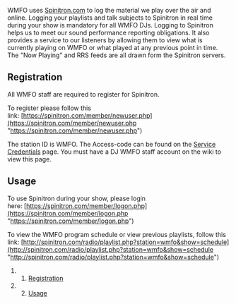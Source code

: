 WMFO uses
[Spinitron.com](http://www.spinitron.com/ "http://www.spinitron.com/") to
log the material we play over the air and online. Logging your playlists
and talk subjects to Spinitron in real time during your show is
mandatory for all WMFO DJs. Logging to Spinitron helps us to meet our
sound performance reporting obligations. It also provides a service to
our listeners by allowing them to view what is currently playing on WMFO
or what played at any previous point in time. The "Now Playing" and RRS
feeds are all drawn form the Spinitron servers.

Registration 
------------

All WMFO staff are required to register for Spinitron.

To register please follow this
link: [https://spinitron.com/member/newuser.php](https://spinitron.com/member/newuser.php "https://spinitron.com/member/newuser.php")

The station ID is WMFO. The Access-code can be found on the [Service
Credentials](https://wiki.wmfo.org/Staff_Info/Staff_Services/Service_Credentials "Staff Info/Staff Services/Service Credentials")
page. You must have a DJ WMFO staff account on the wiki to view this
page.

Usage 
-----

To use Spinitron during your show, please login
here: [https://spinitron.com/member/logon.php](https://spinitron.com/member/logon.php "https://spinitron.com/member/logon.php")

To view the WMFO program schedule or view previous playlists, follow
this
link: [http://spinitron.com/radio/playlist.php?station=wmfo&show=schedule](http://spinitron.com/radio/playlist.php?station=wmfo&show=schedule "http://spinitron.com/radio/playlist.php?station=wmfo&show=schedule")

1.  1. [Registration](#Registration)
2.  2. [Usage](#Usage)

